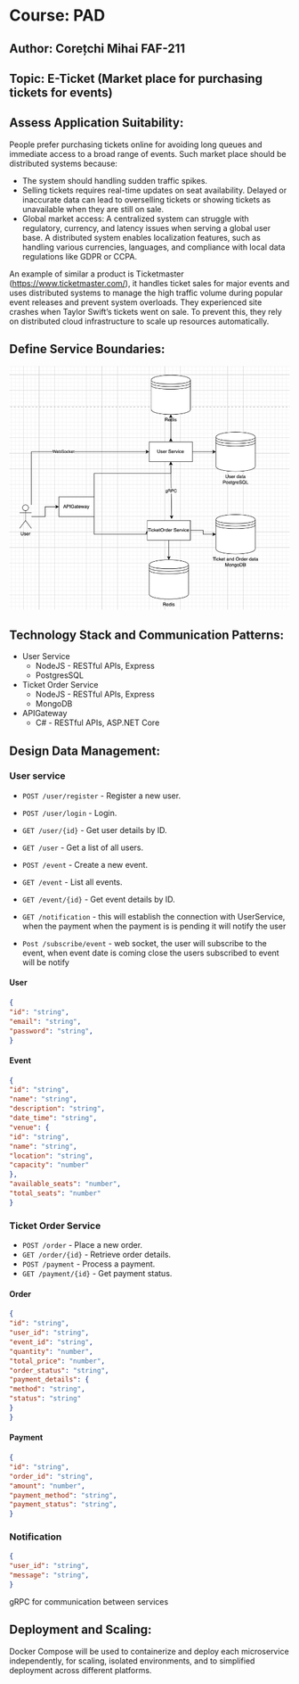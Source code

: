 # Course: PAD

## Author: Corețchi Mihai FAF-211

## Topic: E-Ticket (Market place for purchasing tickets for events)

## Assess Application Suitability:

People prefer purchasing tickets online for avoiding long queues and immediate access to a broad range of events. Such market place should be distributed systems because:

- The system should handling sudden traffic spikes.
- Selling tickets requires real-time updates on seat availability. Delayed or inaccurate data can lead to overselling tickets or showing tickets as unavailable when they are still on sale.
- Global market access: A centralized system can struggle with regulatory, currency, and latency issues when serving a global user base. A distributed system enables localization features, such as handling various currencies, languages, and compliance with local data regulations like GDPR or CCPA.

An example of similar a product is Ticketmaster (https://www.ticketmaster.com/), it handles ticket sales for major events and uses distributed systems to manage the high traffic volume during popular event releases and prevent system overloads. They experienced site crashes when Taylor Swift’s tickets went on sale. To prevent this, they rely on distributed cloud infrastructure to scale up resources automatically.

## Define Service Boundaries:

![scheme](images/service_boundaries.png)

## Technology Stack and Communication Patterns:

- User Service
  - NodeJS - RESTful APIs, Express
  - PostgresSQL
- Ticket Order Service
  - NodeJS - RESTful APIs, Express
  - MongoDB
- APIGateway
    - C# - RESTful APIs, ASP.NET Core

## Design Data Management:

### User service

 - `POST /user/register` - Register a new user.
- `POST /user/login` - Login.
- `GET /user/{id}` - Get user details by ID.
- `GET /user` - Get a list of all users.
- `POST /event` - Create a new event.
- `GET /event` - List all events.
- `GET /event/{id}` - Get event details by ID.

- `GET /notification` - this will establish the connection with UserService, when the payment when the payment is is pending it will notify the user
- `Post /subscribe/event` - web socket, the user will subscribe to the event, when event date is coming close the users subscribed to event will be notify



#### User

```json
{
"id": "string",
"email": "string",
"password": "string",
}
```

#### Event

```json
{
"id": "string",
"name": "string",
"description": "string",
"date_time": "string",
"venue": {
"id": "string",
"name": "string",
"location": "string",
"capacity": "number"
},
"available_seats": "number",
"total_seats": "number"
}
```

### Ticket Order Service

 - `POST /order` - Place a new order.
 - `GET /order/{id}` - Retrieve order details.
 - `POST /payment` - Process a payment.
 - `GET /payment/{id}` - Get payment status.

#### Order

```json
{
"id": "string",
"user_id": "string",
"event_id": "string",
"quantity": "number",
"total_price": "number",
"order_status": "string",
"payment_details": {
"method": "string",
"status": "string"
}
}
```

#### Payment

```json
{
"id": "string",
"order_id": "string",
"amount": "number",
"payment_method": "string",
"payment_status": "string",
}
```

### Notification

```json
{
"user_id": "string",
"message": "string",
}
```
gRPC for communication between services

## Deployment and Scaling:

Docker Compose will be used to containerize and deploy each microservice independently, for scaling, isolated environments, and to simplified deployment across different platforms.
